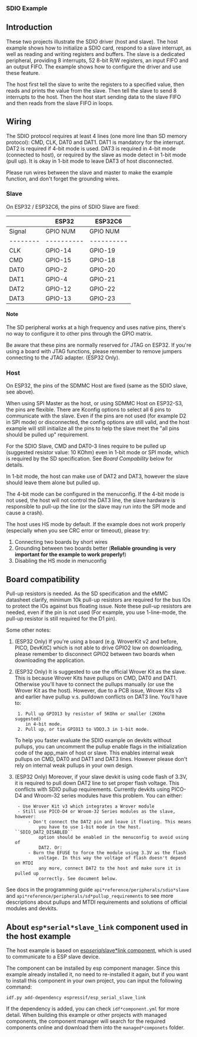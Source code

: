 ### SDIO Example

## Introduction

These two projects illustrate the SDIO driver (host and slave). The host
example shows how to initialize a SDIO card, respond to a slave interrupt, as
well as reading and writing registers and buffers. The slave is a dedicated
peripheral, providing 8 interrupts, 52 8-bit R/W registers, an input FIFO and
an output FIFO. The example shows how to configure the driver and use these
feature.

The host first tell the slave to write the registers to a specified value,
then reads and prints the value from the slave. Then tell the slave to send 8
interrupts to the host. Then the host start sending data to the slave FIFO
and then reads from the slave FIFO in loops.

## Wiring

The SDIO protocol requires at least 4 lines (one more line than SD memory
protocol): CMD, CLK, DAT0 and DAT1. DAT1 is mandatory for the interrupt. DAT2
is required if 4-bit mode is used. DAT3 is required in 4-bit mode (connected
to host), or required by the slave as mode detect in 1-bit mode (pull up). It
is okay in 1-bit mode to leave DAT3 of host disconnected.

Please run wires between the slave and master to make the example function, and don't forget the grounding wires.

### Slave

On ESP32 / ESP32C6, the pins of SDIO Slave are fixed:

|        |  ESP32   |  ESP32C6 |
|--------|----------|----------|
| Signal | GPIO NUM | GPIO NUM |
|--------|----------|----------|
| CLK    | GPIO-14  | GPIO-19  |
| CMD    | GPIO-15  | GPIO-18  |
| DAT0   | GPIO-2   | GPIO-20  |
| DAT1   | GPIO-4   | GPIO-21  |
| DAT2   | GPIO-12  | GPIO-22  |
| DAT3   | GPIO-13  | GPIO-23  |

#### Note

The SD peripheral works at a high frequency
and uses native pins, there's no way to configure it to other pins through
the GPIO matrix.

Be aware that these pins are normally reserved for JTAG on ESP32. If you're
using a board with JTAG functions, please remember to remove jumpers
connecting to the JTAG adapter. (ESP32 Only).

### Host

On ESP32, the pins of the SDMMC Host are fixed (same as the SDIO slave, see above).

When using SPI Master as the host, or using SDMMC Host on ESP32-S3, the pins are flexible. There are Kconfig options to
select all 6 pins to communicate with the slave. Even if the pins are not used (for example D2 in SPI mode) or
disconnected, the config options are still valid, and the host example will still initialize all the pins to help the
slave meet the "all pins should be pulled up" requirement.

For the SDIO Slave, CMD and DAT0-3 lines require to be pulled up (suggested resistor value: 10 KOhm) even in 1-bit mode
or SPI mode, which is required by the SD specification. See *Board Compability* below for details.

In 1-bit mode, the host can make use of DAT2 and DAT3, however the slave should
leave them alone but pulled up.

The 4-bit mode can be configured in the menuconfig. If the 4-bit mode is not
used, the host will not control the DAT3 line, the slave hardware is
responsible to pull-up the line (or the slave may run into the SPI mode and
cause a crash).

The host uses HS mode by default. If the example does not work properly (especially when you see CRC error or timeout),
please try:

1. Connecting two boards by short wires
2. Grounding between two boards better (**Reliable grounding is very important for the example to work properly!**)
3. Disabling the HS mode in menuconfig

## Board compatibility

Pull-up resistors is needed. As the SD specification and the eMMC datasheet clarify,
minimum 10k pull-up resistors are required for the bus IOs to protect the IOs against bus floating issue.
Note these pull-up resistors are needed, even if the pin is not used (For example,
you use 1-line-mode, the pull-up resistor is still required for the D1 pin).

Some other notes:

1. (ESP32 Only) If you're using a board (e.g. WroverKit v2 and before, PICO, DevKitC)
    which is not able to drive GPIO2 low on downloading, please remember to
    disconnect GPIO2 between two boards when downloading the application.

2. (ESP32 Only) It is suggested to use the official Wrover Kit as the slave. This is
    because Wrover Kits have pullups on CMD, DAT0 and DAT1. Otherwise you'll have
    to connect the pullups manually (or use the Wrover Kit as the host). However,
    due to a PCB issue, Wrover Kits v3 and earlier have pullup v.s. pulldown
    conflicts on DAT3 line. You'll have to:

        1. Pull up GPIO13 by resistor of 5KOhm or smaller (2KOhm suggested)
           in 4-bit mode.
        2. Pull up, or tie GPIO13 to VDD3.3 in 1-bit mode.

    To help you faster evaluate the SDIO example on devkits without pullups,
    you can uncomment the pullup enable flags in the initialization code of
    the app_main of host or slave. This enables internal weak pullups on CMD,
    DAT0 and DAT1 and DAT3 lines. However please don't rely on internal weak
    pullups in your own design.

3. (ESP32 Only) Moreover, if your slave devkit is using code flash of 3.3V, it is required
    to pull down DAT2 line to set proper flash voltage. This conflicts with SDIO
    pullup requirements. Currently devkits using PICO-D4 and Wroom-32 series
    modules have this problem. You can either:

        - Use Wrover Kit v3 which integrates a Wrover module
        - Still use PICO-D4 or Wroom-32 Series modules as the slave, however:
            - Don't connect the DAT2 pin and leave it floating. This means
                you have to use 1-bit mode in the host. ``SDIO_DAT2_DISABLED``
                option should be enabled in the menuconfig to avoid using of
                DAT2. Or:
            - Burn the EFUSE to force the module using 3.3V as the flash
                voltage. In this way the voltage of flash doesn't depend on MTDI
                any more, connect DAT2 to the host and make sure it is pulled up
                correctly. See document below.

See docs in the programming guide ``api*reference/peripherals/sdio*slave``
and ``api*reference/peripherals/sd*pullup_requirements`` to see more
descriptions about pullups and MTDI requirements and solutions of official
modules and devkits.

## About `esp*serial*slave_link` component used in the host example

The host example is based on [esp*serial*slave*link component](https://components.espressif.com/components/espressif/esp*serial*slave*link), which is used to communicate to a ESP slave device.

The component can be installed by esp component manager. Since this example already installed it, no need to re-installed it again, but if you want to install this component in your own project, you can input the following command:

```
idf.py add-dependency espressif/esp_serial_slave_link
```

If the dependency is added, you can check `idf*component.yml` for more detail. When building this example or other projects with managed components, the component manager will search for the required components online and download them into the `managed*componets` folder.
